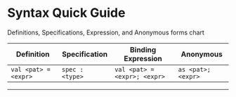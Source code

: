 # Syntax Quick Guide

Definitions, Specifications, Expression, and Anonymous forms chart

| Definition | Specification | Binding Expression | Anonymous |
--- | --- | --- | ---
| `val <pat> = <expr>` | `spec : <type>` | `val <pat> = <expr>; <expr>` | `as <pat>; <expr>` |
---
